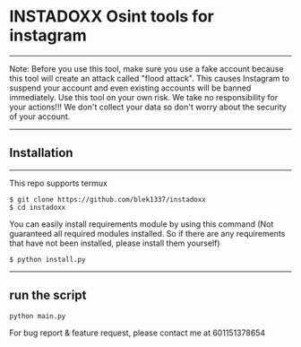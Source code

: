 # INSTADOXX Osint tools for instagram
***
Note: Before you use this tool, make sure you use a fake account because this tool will create an attack called "flood attack". This causes Instagram to suspend your account and even existing accounts will be banned immediately. Use this tool on your own risk. We take no responsibility for your actions!!! We don't collect your data so don't worry about the security of your account.
***
## Installation
***
This repo supports termux 
```
$ git clone https://github.com/blek1337/instadoxx
$ cd instadoxx
```
You can easily install requirements module by using this command (Not guaranteed all required modules installed. So if there are any requirements that have not been installed, please install them yourself)
```
$ python install.py
```
***
## run the script
```
python main.py
```
For bug report & feature request, please contact me at 601151378654